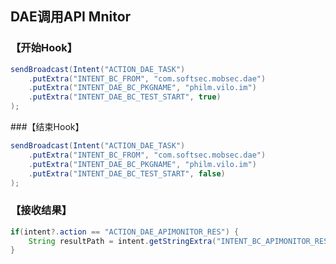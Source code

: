 ## DAE调用API Mnitor

### 【开始Hook】

```java
sendBroadcast(Intent("ACTION_DAE_TASK")
    .putExtra("INTENT_BC_FROM", "com.softsec.mobsec.dae")
    .putExtra("INTENT_DAE_BC_PKGNAME", "philm.vilo.im")
    .putExtra("INTENT_DAE_BC_TEST_START", true)
);
```

###【结束Hook】

```java
sendBroadcast(Intent("ACTION_DAE_TASK")
    .putExtra("INTENT_BC_FROM", "com.softsec.mobsec.dae")
    .putExtra("INTENT_DAE_BC_PKGNAME", "philm.vilo.im")
    .putExtra("INTENT_DAE_BC_TEST_START", false)
);
```

### 【接收结果】

```java
if(intent?.action == "ACTION_DAE_APIMONITOR_RES") {
    String resultPath = intent.getStringExtra("INTENT_BC_APIMONITOR_RES_PATH");
}
```


